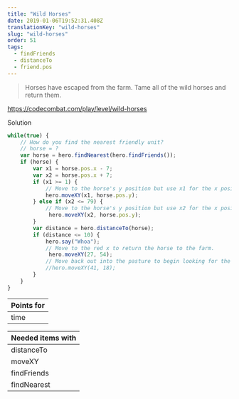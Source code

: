 ```yaml
---
title: "Wild Horses"
date: 2019-01-06T19:52:31.408Z
translationKey: "wild-horses"
slug: "wild-horses"
order: 51
tags:
  - findFriends
  - distanceTo
  - friend.pos
---
```


> Horses have escaped from the farm. Tame all of the wild horses and return them.

https://codecombat.com/play/level/wild-horses

Solution

```javascript
while(true) {
    // How do you find the nearest friendly unit?
    // horse = ?
    var horse = hero.findNearest(hero.findFriends());
    if (horse) {
        var x1 = horse.pos.x - 7;
        var x2 = horse.pos.x + 7;
        if (x1 >= 1) {
            // Move to the horse's y position but use x1 for the x position.
            hero.moveXY(x1, horse.pos.y);
        } else if (x2 <= 79) {
            // Move to the horse's y position but use x2 for the x position.
             hero.moveXY(x2, horse.pos.y);
        }
        var distance = hero.distanceTo(horse);
        if (distance <= 10) {
            hero.say("Whoa");
            // Move to the red x to return the horse to the farm.
             hero.moveXY(27, 54);
            // Move back out into the pasture to begin looking for the next horse.
            //hero.moveXY(41, 18);
        }
    }
}

```

Points for |
--- |
time |

Needed items with |
--- |
distanceTo |
moveXY |
findFriends |
findNearest |


